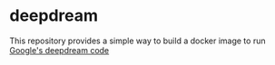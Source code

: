 # deepdream

This repository provides a simple way to build a docker image to run [Google's deepdream code](https://github.com/google/deepdream)